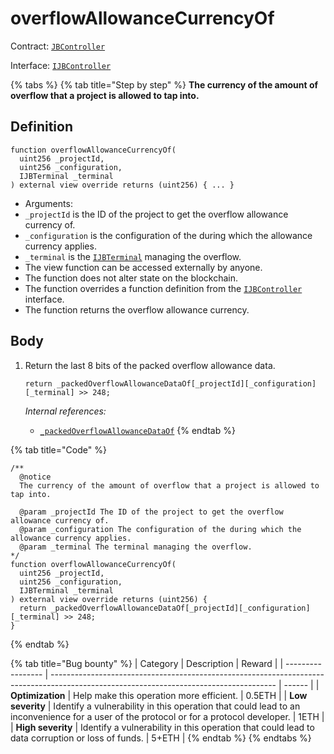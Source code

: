 # overflowAllowanceCurrencyOf

Contract: [`JBController`](../)​‌

Interface: [`IJBController`](../../../../interfaces/ijbcontroller.md)

{% tabs %}
{% tab title="Step by step" %}
**The currency of the amount of overflow that a project is allowed to tap into.**

## Definition

```solidity
function overflowAllowanceCurrencyOf(
  uint256 _projectId,
  uint256 _configuration,
  IJBTerminal _terminal
) external view override returns (uint256) { ... }
```

* Arguments:
* `_projectId` is the ID of the project to get the overflow allowance currency of.
* `_configuration` is the configuration of the during which the allowance currency applies.
* `_terminal` is the [`IJBTerminal`](../../../../interfaces/ijbterminal.md) managing the overflow.
* The view function can be accessed externally by anyone.
* The function does not alter state on the blockchain.
* The function overrides a function definition from the [`IJBController`](../../../../interfaces/ijbcontroller.md) interface.
* The function returns the overflow allowance currency.

## Body

1.  Return the last 8 bits of the packed overflow allowance data.

    ```solidity
    return _packedOverflowAllowanceDataOf[_projectId][_configuration][_terminal] >> 248;
    ```

    _Internal references:_

    * [`_packedOverflowAllowanceDataOf`](../properties/\_packedoverflowallowancedataof.md)
{% endtab %}

{% tab title="Code" %}
```solidity
/**
  @notice 
  The currency of the amount of overflow that a project is allowed to tap into.

  @param _projectId The ID of the project to get the overflow allowance currency of.
  @param _configuration The configuration of the during which the allowance currency applies.
  @param _terminal The terminal managing the overflow.
*/
function overflowAllowanceCurrencyOf(
  uint256 _projectId,
  uint256 _configuration,
  IJBTerminal _terminal
) external view override returns (uint256) {
  return _packedOverflowAllowanceDataOf[_projectId][_configuration][_terminal] >> 248;
}
```
{% endtab %}

{% tab title="Bug bounty" %}
| Category          | Description                                                                                                                            | Reward |
| ----------------- | -------------------------------------------------------------------------------------------------------------------------------------- | ------ |
| **Optimization**  | Help make this operation more efficient.                                                                                               | 0.5ETH |
| **Low severity**  | Identify a vulnerability in this operation that could lead to an inconvenience for a user of the protocol or for a protocol developer. | 1ETH   |
| **High severity** | Identify a vulnerability in this operation that could lead to data corruption or loss of funds.                                        | 5+ETH  |
{% endtab %}
{% endtabs %}
